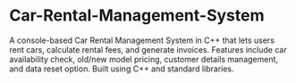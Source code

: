 # Car-Rental-Management-System
A console-based Car Rental Management System in C++ that lets users rent cars, calculate rental fees, and generate invoices. Features include car availability check, old/new model pricing, customer details management, and data reset option. Built using C++ and standard libraries.
